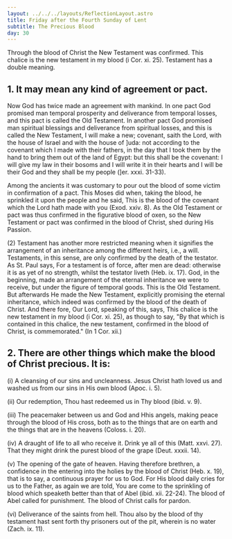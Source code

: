 ```yaml
---
layout: ../../../layouts/ReflectionLayout.astro
title: Friday after the Fourth Sunday of Lent
subtitle: The Precious Blood
day: 30
---
```


Through the blood of Christ the New Testament was confirmed. This chalice is the new testament in my blood (i Cor. xi. 25). Testament has a double meaning.

## 1. It may mean any kind of agreement or pact.

Now God has twice made an agreement with mankind. In one pact God promised man temporal prosperity and deliverance from temporal losses, and this pact is called the Old Testament. In another pact God promised man spiritual blessings and deliverance from spiritual losses, and this is called the New Testament, I will make a new; covenant, saith the Lord, with the house of Israel and with the house of ]uda: not according to the covenant which I made with their fathers, in the day that I took them by the hand to bring them out of the land of Egypt: but this shall be the covenant: I will give my law in their bosoms and I will write it in their hearts and I will be their God and they shall be my people (]er. xxxi. 31-33).

Among the ancients it was customary to pour out the blood of some victim in confirmation of a pact. This Moses did when, taking the blood, he sprinkled it upon the people and he said, This is the blood of the covenant which the Lord hath made with you (Exod. xxiv. 8). As the Old Testament or pact was thus confirmed in the figurative blood of oxen, so the New Testament or pact was confirmed in the blood of Christ, shed during His Passion.

(2) Testament has another more restricted meaning when it signifies the arrangement of an inheritance among the different heirs, i.e., a will. Testaments, in this sense, are only confirmed by the death of the testator. As St. Paul says, For a testament is of force, after men are dead: otherwise it is as yet of no strength, whilst the testator liveth (Heb. ix. 17). God, in the beginning, made an arrangement of the eternal inheritance we were to receive, but under the figure of temporal goods. This is the Old Testament. But afterwards He made the New Testament, explicitly promising the eternal inheritance, which indeed was confirmed by the blood of the death of Christ. And there fore, Our Lord, speaking of this, says, This chalice is the new testament in my blood (i Cor. xi. 25), as though to say, "By that which is contained in this chalice, the new testament, confirmed in the blood of Christ, is commemorated." (In 1 Cor. xii.)

## 2. There are other things which make the blood of Christ precious. It is:

(i) A cleansing of our sins and uncleanness. Jesus Christ hath loved us and washed us from our sins in His own blood (Apoc. i. 5).

(ii) Our redemption, Thou hast redeemed us in Thy blood (ibid. v. 9).

(iii) The peacemaker between us and God and Hhis angels, making peace through the blood of His cross, both as to the things that are on earth and the things that are in the heavens (Coloss. i. 20).

(iv) A draught of life to all who receive it. Drink ye all of this (Matt. xxvi. 27). That they might drink the purest blood of the grape (Deut. xxxii. 14).

(v) The opening of the gate of heaven. Having therefore brethren, a confidence in the entering into the holies by the blood of Christ (Heb. x. 19), that is to say, a continuous prayer for us to God. For His blood daily cries for us to the Father, as again we are told, You are come to the sprinkling of blood which speaketh better than that of Abel (ibid. xii. 22-24). The blood of Abel called for punishment. The blood of Christ calls for pardon.

(vi) Deliverance of the saints from hell. Thou also by the blood of thy testament hast sent forth thy prisoners out of the pit, wherein is no water (Zach. ix. 11).
